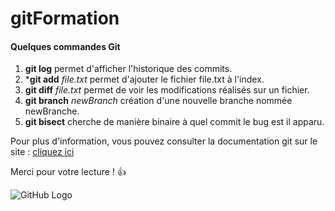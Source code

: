 # gitFormation

#### Quelques commandes Git

1. **git log** permet d'afficher l'historique des commits. 
2. ***git add** *file.txt* permet d'ajouter le fichier file.txt à 
l'index.
3. **git diff** *file.txt* permet de voir les modifications réalisés sur 
un fichier.
4. **git branch** *newBranch* création d'une nouvelle branche nommée 
newBranche.
5. **git bisect** cherche de manière binaire à quel commit le bug 
est 
il apparu.

Pour plus d'information, vous pouvez consulter la documentation git sur 
le site : [cliquez ici](https://git-scm.com/docs)

Merci pour votre lecture ! :+1:

![GitHub Logo](C:\Users\mtremion\Desktop\Git\logo)

